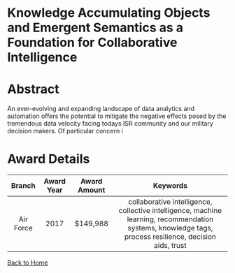 
Knowledge Accumulating Objects and Emergent Semantics as a Foundation for Collaborative Intelligence
====================================================================================================

# Abstract


An ever-evolving and expanding landscape of data analytics and automation offers the potential to mitigate the negative effects posed by the tremendous data velocity facing todays ISR community and our military decision makers.  Of particular concern i  

# Award Details

|Branch|Award Year|Award Amount|Keywords|
| :---: | :---: | :---: | :---: |
|Air Force|2017|$149,988|collaborative intelligence, collective intelligence, machine learning, recommendation systems, knowledge tags, process resilience, decision aids, trust|
  
  


[Back to Home](https://github.com/chrischow/dod_sbir_awards/Reports/DJ/#1388)